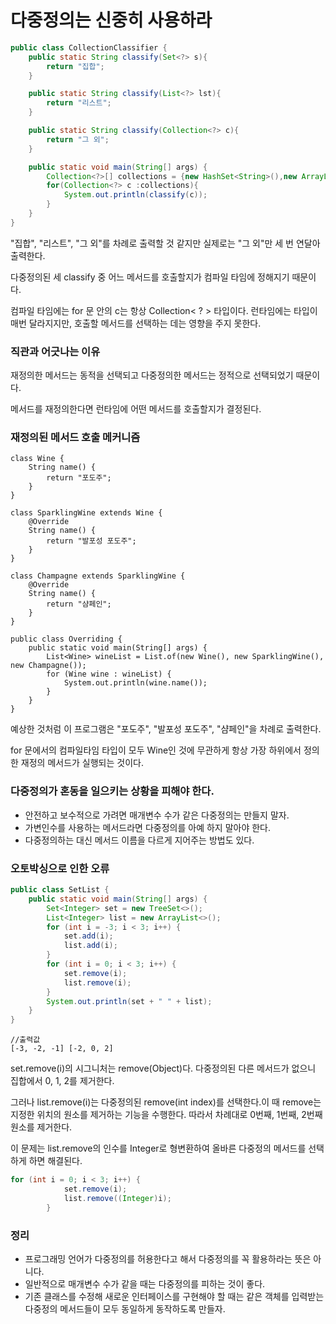 # 다중정의는 신중히 사용하라

```java
public class CollectionClassifier {
    public static String classify(Set<?> s){
        return "집합";
    }

    public static String classify(List<?> lst){
        return "리스트";
    }

    public static String classify(Collection<?> c){
        return "그 외";
    }

    public static void main(String[] args) {
        Collection<?>[] collections = {new HashSet<String>(),new ArrayList<BigInteger>(),new HashMap<String, String>().values()};
        for(Collection<?> c :collections){
            System.out.println(classify(c));
        }
    }
}
```

"집합", "리스트", "그 외"를 차례로 출력할 것 같지만 실제로는 "그 외"만 세 번 연달아 출력한다.

다중정의된 세 classify 중 어느 메서드를 호출할지가 컴파일 타임에 정해지기 때문이다.

컴파일 타임에는 for 문 안의 c는 항상 Collection< ? > 타입이다. 런타임에는 타입이 매번 달라지지만, 호출할 메서드를 선택하는 데는 영향을 주지 못한다.



### 직관과 어긋나는 이유

재정의한 메서드는 동적을 선택되고 다중정의한 메서드는 정적으로 선택되었기 때문이다.

메서드를 재정의한다면 런타임에 어떤 메서드를 호출할지가 결정된다.



### 재정의된 메서드 호출 메커니즘

```
class Wine {
    String name() {
        return "포도주";
    }
}

class SparklingWine extends Wine {
    @Override
    String name() {
        return "발포성 포도주";
    }
}

class Champagne extends SparklingWine {
    @Override
    String name() {
        return "샴페인";
    }
}

public class Overriding {
    public static void main(String[] args) {
        List<Wine> wineList = List.of(new Wine(), new SparklingWine(), new Champagne());
        for (Wine wine : wineList) {
            System.out.println(wine.name());
        }
    }
}
```

예상한 것처럼 이 프로그램은 "포도주", "발포성 포도주", "샴페인"을 차례로 출력한다.

for 문에서의 컴파일타임 타입이 모두 Wine인 것에 무관하게 항상 가장 하위에서 정의한 재정의 메서드가 실행되는 것이다.



### 다중정의가 혼동을 일으키는 상황을 피해야 한다.

- 안전하고 보수적으로 가려면 매개변수 수가 같은 다중정의는 만들지 말자.
- 가변인수를 사용하는 메서드라면 다중정의를 아예 하지 말아야 한다.
- 다중정의하는 대신 메서드 이름을 다르게 지어주는 방법도 있다.



### 오토박싱으로 인한 오류

```java
public class SetList {
    public static void main(String[] args) {
        Set<Integer> set = new TreeSet<>();
        List<Integer> list = new ArrayList<>();
        for (int i = -3; i < 3; i++) {
            set.add(i);
            list.add(i);
        }
        for (int i = 0; i < 3; i++) {
            set.remove(i);
            list.remove(i);
        }
        System.out.println(set + " " + list);
    }
}
```

```
//출력값
[-3, -2, -1] [-2, 0, 2]
```

set.remove(i)의 시그니처는 remove(Object)다. 다중정의된 다른 메서드가 없으니 집합에서 0, 1, 2를 제거한다.

그러나 list.remove(i)는 다중정의된 remove(int index)를 선택한다.이 때 remove는 지정한 위치의 원소를 제거하는 기능을 수행한다. 따라서 차례대로 0번째, 1번째, 2번째 원소를 제거한다.

이 문제는 list.remove의 인수를 Integer로 형변환하여 올바른 다중정의 메서드를 선택하게 하면 해결된다.

```java
for (int i = 0; i < 3; i++) {
            set.remove(i);
            list.remove((Integer)i);
        }
```



### 정리

- 프로그래밍 언어가 다중정의를 허용한다고 해서 다중정의를 꼭 활용하라는 뜻은 아니다.
- 일반적으로 매개변수 수가 같을 때는 다중정의를 피하는 것이 좋다.
- 기존 클래스를 수정해 새로운 인터페이스를 구현해야 할 때는 같은 객체를 입력받는 다중정의 메서드들이 모두 동일하게 동작하도록 만들자.